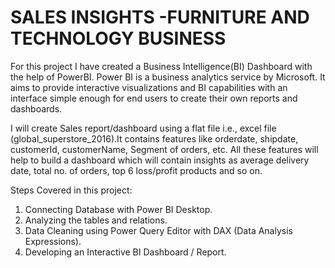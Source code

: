 # SALES INSIGHTS -FURNITURE AND TECHNOLOGY BUSINESS
For this project I have created a Business Intelligence(BI) Dashboard with the help of PowerBI.
Power BI is a business analytics service by Microsoft. It aims to provide interactive visualizations and BI capabilities with an interface simple enough for end users to create their own reports and dashboards. 

I will create Sales report/dashboard using a flat file i.e., excel file (global_superstore_2016).It contains features like orderdate, shipdate, customerId, customerName, Segment of orders, etc. All these features will help to build a dashboard which will contain insights as average delivery date, total no. of orders, top 6 loss/profit products and so on.

Steps Covered in this project:
1. Connecting Database with Power BI Desktop.
2. Analyzing the tables and relations.
3. Data Cleaning using Power Query Editor with DAX (Data Analysis Expressions).
4. Developing an Interactive BI Dashboard / Report.
